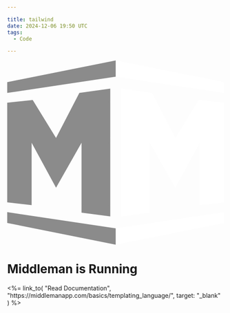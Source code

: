 ```yaml
---

title: tailwind
date: 2024-12-06 19:50 UTC
tags: 
  - Code

---
```


<div class="flex flex-col min-h-screen justify-center items-center">
  <svg xmlns="http://www.w3.org/2000/svg" viewBox="0 0 400 340" class="w-32 fill-current" aria-labelledby="middleman-logo__title" role="img">
    <title id="middleman-logo__title">Middleman</title>
    <path class="middleman-logo__top-left-bar" fill-opacity=".45" d="M0 40L200 0v30L0 60z"/>
    <path class="middleman-logo__top-right-bar" fill="#fff" d="M200 0l200 40v20L200 30z"/>
    <path class="middleman-logo__left-m" fill-opacity=".45" d="M0 78v184l45 5V152l45 83 47-83v129l53 7V52l-57 8-43 83-43-70z"/>
    <path class="middleman-logo__right-m" fill="#fff" d="M400 78v184l-45 5V152l-45 83-47-83v129l-53 7V52l57 8 43 83 43-70z"/>
    <path class="middleman-logo__bottom-left-bar" fill-opacity=".45" d="M0 300l200 40v-30L0 280z"/>
    <path class="middleman-logo__bottom-right-bar" fill="#fff" d="M200 340l200-40v-20l-200 30z"/>
  </svg>
  <h1 class="text-2xl">
    Middleman is Running
  </h1>
  <%= link_to(
  "Read Documentation",
  "https://middlemanapp.com/basics/templating_language/",
  target: "_blank"
) %>
</div>